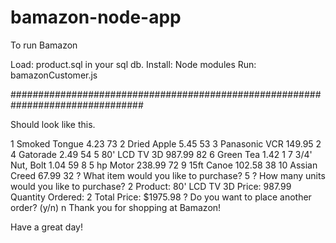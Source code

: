 # bamazon-node-app

To run Bamazon

Load: product.sql in your sql db.
Install: Node modules
Run: bamazonCustomer.js

################################################################################

Should look like this.

1        Smoked Tongue   4.23    73
2        Dried Apple     5.45    53
3        Panasonic VCR   149.95  2
4        Gatorade        2.49    54
5        80' LCD TV 3D   987.99  82
6        Green Tea       1.42    1
7        3/4' Nut, Bolt  1.04    59
8        5 hp Motor      238.99  72
9        15ft Canoe      102.58  38
10       Assian Creed    67.99   32
? What item would you like to purchase? 5
? How many units would you like to purchase? 2
 Product: 80' LCD TV 3D
 Price: 987.99
 Quantity Ordered: 2
 Total Price: $1975.98
? Do you want to place another order? (y/n) n
Thank you for shopping at Bamazon!

Have a great day!
